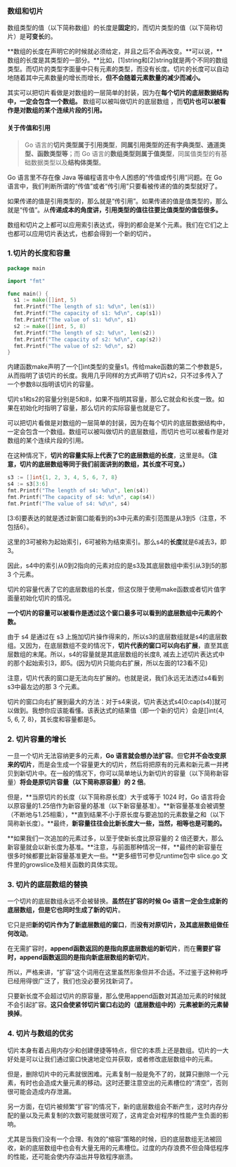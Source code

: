 ### 数组和切片

数组类型的值（以下简称数组）的长度是**固定**的，而切片类型的值（以下简称切片）是**可变长**的。

**数组的长度在声明它的时候就必须给定，并且之后不会再改变。**可以说，**数组的长度是其类型的一部分。**比如，[1]string和[2]string就是两个不同的数组类型。而切片的类型字面量中只有元素的类型，而没有长度。切片的长度可以自动地随着其中元素数量的增长而增长，**但不会随着元素数量的减少而减小。**

其实可以把切片看做是对数组的一层简单的封装，因为在**每个切片的底层数据结构中，一定会包含一个数组。** 数组可以被叫做切片的底层数组 ，而**切片也可以被看作是对数组的某个连续片段的引用。**

#### 关于传值和引用

> Go 语言的**切片类型属于引用类型**，**同属引用类型的还有字典类型、通道类型、函数类型等**；而 Go 语言的**数组类型则属于值类型**，同属值类型的有基础数据类型以及**结构体类型**。

Go 语言里不存在像 Java 等编程语言中令人困惑的“传值或传引用”问题。在 Go 语言中，我们判断所谓的“传值”或者“传引用”只要看被传递的值的类型就好了。

如果传递的值是引用类型的，那么就是“传引用”。如果传递的值是值类型的，那么就是“传值”。从**传递成本的角度讲，引用类型的值往往要比值类型的值低很多。**

数组和切片之上都可以应用索引表达式，得到的都会是某个元素。我们在它们之上也都可以应用切片表达式，也都会得到一个新的切片。

### 1.切片的长度和容量

```go
package main

import "fmt"

func main() {
  s1 := make([]int, 5)
  fmt.Printf("The length of s1: %d\n", len(s1)) 
  fmt.Printf("The capacity of s1: %d\n", cap(s1)) 
  fmt.Printf("The value of s1: %d\n", s1) 
  s2 := make([]int, 5, 8)
  fmt.Printf("The length of s2: %d\n", len(s2))
  fmt.Printf("The capacity of s2: %d\n", cap(s2))
  fmt.Printf("The value of s2: %d\n", s2)
}
```

内建函数make声明了一个[]int类型的变量s1。传给make函数的第二个参数是5，从而指明了该切片的长度。我用几乎同样的方式声明了切片s2，只不过多传入了一个参数8以指明该切片的容量。

切片s1和s2的容量分别是5和8，如果不指明其容量，那么它就会和长度一致。如果在初始化时指明了容量，那么切片的实际容量也就是它了。

可以把切片看做是对数组的一层简单的封装，因为在每个切片的底层数据结构中，一定会包含一个数组。数组可以被叫做切片的底层数组，而切片也可以被看作是对数组的某个连续片段的引用。

在这种情况下，**切片的容量实际上代表了它的底层数组的长度**，这里是8。**（注意，切片的底层数组等同于我们前面讲到的数组，其长度不可变。）**

```go
s3 := []int{1, 2, 3, 4, 5, 6, 7, 8}
s4 := s3[3:6]
fmt.Printf("The length of s4: %d\n", len(s4))
fmt.Printf("The capacity of s4: %d\n", cap(s4))
fmt.Printf("The value of s4: %d\n", s4)
```

[3:6]要表达的就是透过新窗口能看到的s3中元素的索引范围是从3到5（注意，不包括6）。

这里的3可被称为起始索引，6可被称为结束索引。那么s4的**长度**就是6减去3，即3。

因此，s4中的索引从0到2指向的元素对应的是s3及其底层数组中索引从3到5的那 3 个元素。

切片的容量代表了它的底层数组的长度，但这仅限于使用make函数或者切片值字面量初始化切片的情况。

**一个切片的容量可以被看作是透过这个窗口最多可以看到的底层数组中元素的个数。**

由于 s4 是通过在 s3 上施加切片操作得来的，所以s3的底层数组就是s4的底层数组。又因为，在底层数组不变的情况下，**切片代表的窗口可以向右扩展**，直至其底层数组的末尾。所以，s4的容量就是其底层数组的长度8, 减去上述切片表达式中的那个起始索引3，即5。(因为切片只能向右扩展，所以左面的123看不见)

注意，切片代表的窗口是无法向左扩展的。也就是说，我们永远无法透过s4看到s3中最左边的那 3 个元素。

切片的窗口向右扩展到最大的方法：对于s4来说，切片表达式s4[0:cap(s4)]就可以做到。我想你应该能看懂。该表达式的结果值（即一个新的切片）会是[]int{4, 5, 6, 7, 8}，其长度和容量都是5。

### 2. 切片容量的增长

一旦一个切片无法容纳更多的元素，**Go 语言就会想办法扩容**。但**它并不会改变原来的切片**，而是会生成一个容量更大的切片，然后将把原有的元素和新元素一并拷贝到新切片中。在一般的情况下，你可以简单地认为新切片的容量（以下简称新容量）**将会是原切片容量（以下简称原容量）的 2 倍**。

但是，**当原切片的长度（以下简称原长度）大于或等于 1024 时，Go 语言将会以原容量的1.25倍作为新容量的基准（以下新容量基准）。**新容量基准会被调整（不断地与1.25相乘），**直到结果不小于原长度与要追加的元素数量之和（以下简称新长度）。**最终，**新容量往往会比新长度大一些，当然，相等也是可能的。**

**如果我们一次追加的元素过多，以至于使新长度比原容量的 2 倍还要大，那么新容量就会以新长度为基准。**注意，与前面那种情况一样，**最终的新容量在很多时候都要比新容量基准更大一些。**更多细节可参见runtime包中 slice.go 文件里的growslice及相关函数的具体实现。

### 3. 切片的底层数组的替换

一个切片的底层数组永远不会被替换。**虽然在扩容的时候 Go 语言一定会生成新的底层数组，但是它也同时生成了新的切片**。

它只是把**新的切片作为了新底层数组的窗口**，而**没有对原切片，及其底层数组做任何改动**。

在无需扩容时，**append函数返回的是指向原底层数组的新切片**，而在**需要扩容时，append函数返回的是指向新底层数组的新切片**。

所以，严格来讲，“扩容”这个词用在这里虽然形象但并不合适。不过鉴于这种称呼已经用得很广泛了，我们也没必要另找新词了。

只要新长度不会超过切片的原容量，那么使用append函数对其追加元素的时候就不会引起扩容。**这只会使紧邻切片窗口右边的（底层数组中的）元素被新的元素替换掉**。

### 4. 切片与数组的优劣

切片本身有着占用内存少和创建便捷等特点，但它的本质上还是数组。切片的一大好处是可以让我们通过窗口快速地定位并获取，或者修改底层数组中的元素。

但是，删除切片中的元素就很困难。元素复制一般是免不了的，就算只删除一个元素，有时也会造成大量元素的移动。这时还要注意空出的元素槽位的“清空”，否则很可能会造成内存泄漏。

另一方面，在切片被频繁“扩容”的情况下，新的底层数组会不断产生，这时内存分配的量以及元素复制的次数可能就很可观了，这肯定会对程序的性能产生负面的影响。

尤其是当我们没有一个合理、有效的”缩容“策略的时候，旧的底层数组无法被回收，新的底层数组中也会有大量无用的元素槽位。过度的内存浪费不但会降低程序的性能，还可能会使内存溢出并导致程序崩溃。

